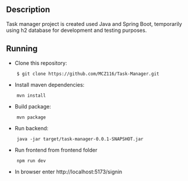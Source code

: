 ## Description

Task manager project is created used Java and Spring Boot, temporarily using h2 database for development and testing purposes.

## Running

- Clone this repository:

```
    $ git clone https://github.com/MCZ116/Task-Manager.git
```

- Install maven dependencies:

```
    mvn install
```

- Build package:

```
    mvn package
```

- Run backend:

```
    java -jar target/task-manager-0.0.1-SNAPSHOT.jar
```

- Run frontend from frontend folder

```
    npm run dev
```

- In browser enter http://localhost:5173/signin
